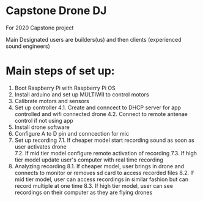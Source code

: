 # Capstone Drone DJ
For 2020 Capstone project 


Main Designated users are builders(us) and then clients (experienced sound engineers)
# Main steps of set up:
1.  Boot Raspberry Pi with Raspberry Pi OS
2.  Install arduino and set up MULTIWII to control motors
3.  Calibrate motors and sensors
4.  Set up controller
  4.1.  Create and conncect to DHCP server for app controlled and wifi connected drone
  4.2.  Connect to remote antenae control if not using app
5.  Install drone software
6.  Configure A to D pin and conncection for mic
7.  Set up recording
  7.1.  If cheaper model start recording sound as soon as user activates drone  
  7.2.  If mid tier model configure remote activation of recording 
  7.3.  If high tier model update user's computer with real time recording
8.  Analyzing recording 
  8.1.  If cheaper model, user brings in drone and connects to monitor or removes sd card to access recorded files
  8.2.  If mid tier model, user can access recordings in similar fashion but can record multiple at one time
  8.3.  If high tier model, user can see recordings on their computer as they are flying drones
